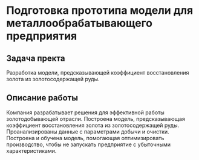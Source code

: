 # Подготовка прототипа модели для металлообрабатывающего предприятия

## Задача пректа
Разработка модели, предсказывающей коэффициент восстановления золота из золотосодержащей руды.

## Описание работы
Компания разрабатывает решения для эффективной работы золотодобывающей отрасли.
Построена модель, предсказывающая коэффициент восстановления золота из золотосодержащей руды. Проанализированы данные с параметрами добычи и очистки.
Построена и обучена модель, помогающая оптимизировать производство, чтобы не запускать предприятие с убыточными характеристиками.
